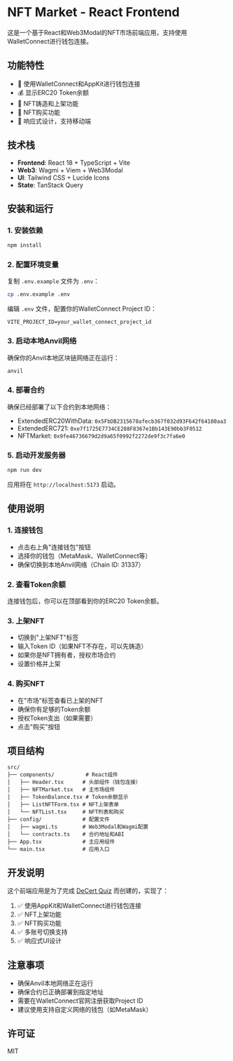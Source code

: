 # NFT Market - React Frontend

这是一个基于React和Web3Modal的NFT市场前端应用，支持使用WalletConnect进行钱包连接。

## 功能特性

- 🔗 使用WalletConnect和AppKit进行钱包连接
- 💰 显示ERC20 Token余额
- 🎨 NFT铸造和上架功能
- 🛒 NFT购买功能
- 📱 响应式设计，支持移动端

## 技术栈

- **Frontend**: React 18 + TypeScript + Vite
- **Web3**: Wagmi + Viem + Web3Modal
- **UI**: Tailwind CSS + Lucide Icons
- **State**: TanStack Query

## 安装和运行

### 1. 安装依赖

```bash
npm install
```

### 2. 配置环境变量

复制 `.env.example` 文件为 `.env`：

```bash
cp .env.example .env
```

编辑 `.env` 文件，配置你的WalletConnect Project ID：

```env
VITE_PROJECT_ID=your_wallet_connect_project_id
```

### 3. 启动本地Anvil网络

确保你的Anvil本地区块链网络正在运行：

```bash
anvil
```

### 4. 部署合约

确保已经部署了以下合约到本地网络：
- ExtendedERC20WithData: `0x5FbDB2315678afecb367f032d93F642f64180aa3`
- ExtendedERC721: `0xe7f1725E7734CE288F8367e1Bb143E90bb3F0512`
- NFTMarket: `0x9fe46736679d2d9a65f0992f2272de9f3c7fa6e0`

### 5. 启动开发服务器

```bash
npm run dev
```

应用将在 `http://localhost:5173` 启动。

## 使用说明

### 1. 连接钱包

- 点击右上角"连接钱包"按钮
- 选择你的钱包（MetaMask、WalletConnect等）
- 确保切换到本地Anvil网络（Chain ID: 31337）

### 2. 查看Token余额

连接钱包后，你可以在顶部看到你的ERC20 Token余额。

### 3. 上架NFT

- 切换到"上架NFT"标签
- 输入Token ID（如果NFT不存在，可以先铸造）
- 如果你是NFT拥有者，授权市场合约
- 设置价格并上架

### 4. 购买NFT

- 在"市场"标签查看已上架的NFT
- 确保你有足够的Token余额
- 授权Token支出（如果需要）
- 点击"购买"按钮

## 项目结构

```
src/
├── components/          # React组件
│   ├── Header.tsx      # 头部组件（钱包连接）
│   ├── NFTMarket.tsx   # 主市场组件
│   ├── TokenBalance.tsx # Token余额显示
│   ├── ListNFTForm.tsx # NFT上架表单
│   └── NFTList.tsx     # NFT列表和购买
├── config/             # 配置文件
│   ├── wagmi.ts        # Web3Modal和Wagmi配置
│   └── contracts.ts    # 合约地址和ABI
├── App.tsx             # 主应用组件
└── main.tsx            # 应用入口
```

## 开发说明

这个前端应用是为了完成 [DeCert Quiz](https://decert.me/challenge/a1a9aff6-1788-4254-bc47-405cc529bbd1) 而创建的，实现了：

1. ✅ 使用AppKit和WalletConnect进行钱包连接
2. ✅ NFT上架功能
3. ✅ NFT购买功能
4. ✅ 多账号切换支持
5. ✅ 响应式UI设计

## 注意事项

- 确保Anvil本地网络正在运行
- 确保合约已正确部署到指定地址
- 需要在WalletConnect官网注册获取Project ID
- 建议使用支持自定义网络的钱包（如MetaMask）

## 许可证

MIT
